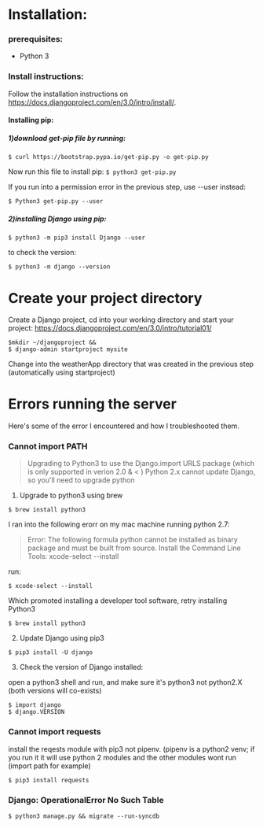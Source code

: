 # Installation:
### prerequisites:
 * Python 3


### Install instructions:
Follow the installation instructions on https://docs.djangoproject.com/en/3.0/intro/install/.


#### Installing pip:
##### 1)download get-pip file by running:
`$ curl https://bootstrap.pypa.io/get-pip.py -o get-pip.py`

Now run this file to install pip:
`$ python3 get-pip.py`

If you run into a permission error in the previous step, use --user instead:

`$ Python3 get-pip.py --user`

##### 2)installing Django using pip:
`$ python3 -m pip3 install Django --user`

to check the version:

`$ python3 -m django --version`

# Create your project directory
Create a Django project, cd into your working directory and start your project: https://docs.djangoproject.com/en/3.0/intro/tutorial01/


```
$mkdir ~/djangoproject &&
$ django-admin startproject mysite
```

Change into the weatherApp directory that was created in the previous step (automatically using startproject)

# Errors running the server
Here's some of the error I encountered and how I troubleshooted them.


### Cannot import PATH
>Upgrading to Python3 to use the Django.import URLS package (which is only supported in verion 2.0 & < ) Python 2.x cannot update Django, so you'll need to upgrade python

1) Upgrade to python3 using brew

`$ brew install python3`


I ran into the following erorr on my mac machine running python 2.7:

>Error: The following formula
  python
cannot be installed as binary package and must be built from source.
Install the Command Line Tools: xcode-select --install

run:

`$ xcode-select --install`

Which promoted installing a developer tool software, retry installing Python3

`$ brew install python3`

2) Update Django using pip3

`$ pip3 install -U django`

3) Check the version of Django installed:

open a python3 shell and run, and make sure it's python3 not python2.X (both versions will co-exists)

```
$ import django
$ django.VERSION
```

### Cannot import requests
install the reqests module with pip3 not pipenv. (pipenv is a python2 venv; if you run it it will use python 2 modules and the other modules wont run (import path for example)

`$ pip3 install requests`

### Django: OperationalError No Such Table
`$ python3 manage.py && migrate --run-syncdb`
